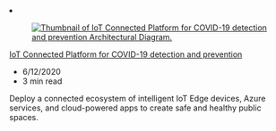 <!-- This file is automatically generated by build/architectures/build_index.py. Any updates will be lost. -->

<!-- markdownlint-disable MD033 -->

<li class="grid-item item-column" data-categories="Internet of Things ">
<article class="card">
    <div class="card-header has-margin-bottom-none" aria-hidden="true">
        <figure class="image diagram has-height-175 has-overflow-hidden level">
            <a href="/azure/architecture/solution-ideas/articles/iot-connected-platform"><img src="/azure/architecture/browse/thumbs/iot-connected-platform.png" class="diagram" alt="Thumbnail of IoT Connected Platform for COVID-19 detection and prevention Architectural Diagram." data-linktype="relative-path"></a>
        </figure>
    </div>
    <div class="card-content">
        <a class="card-content-title has-margin-top-none" href="/azure/architecture/solution-ideas/articles/iot-connected-platform">
            <p>IoT Connected Platform for COVID-19 detection and prevention</p>
        </a>
        <ul class="card-content-metadata">
            <li>6/12/2020</li>
            <li>3 min read</li>
        </ul>
        <p class="card-content-description">Deploy a connected ecosystem of intelligent IoT Edge devices, Azure services, and cloud-powered apps to create safe and healthy public spaces.</p>
        <div class="bottom-to-top-fade is-hidden-mobile"></div>
    </div>
</article>
</li>
